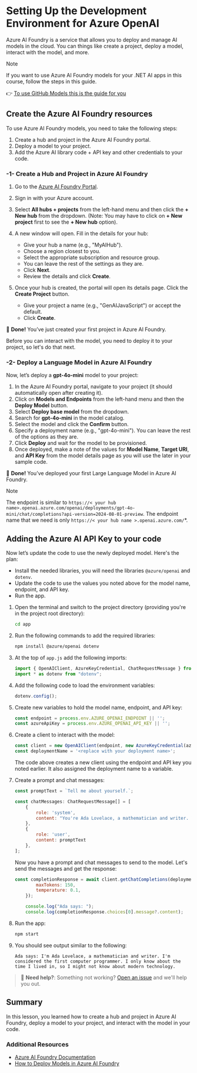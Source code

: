 # Setting Up the Development Environment for Azure OpenAI

Azure AI Foundry is a service that allows you to deploy and manage AI models in the cloud. You can things like create a project, deploy a model, interact with the model, and more.

> [!NOTE]
> If you want to use Azure AI Foundry models for your .NET AI apps in this course, follow the steps in this guide.

👉 [To use GitHub Models this is the guide for you](./README.md)

## Create the Azure AI Foundry resources

To use Azure AI Foundry models, you need to take the following steps:

1. Create a hub and project in the Azure AI Foundry portal.
1. Deploy a model to your project.
1. Add the Azure AI library code + API key and other credentials to your code.

### -1- Create a Hub and Project in Azure AI Foundry

1. Go to the [Azure AI Foundry Portal](https://ai.azure.com/).
1. Sign in with your Azure account.
1. Select **All hubs + projects** from the left-hand menu and then click the **+ New hub** from the dropdown. (Note: You may have to click on **+ New project** first to see the **+ New hub** option).

1. A new window will open. Fill in the details for your hub:
    - Give your hub a name (e.g., "MyAIHub").
    - Choose a region closest to you.
    - Select the appropriate subscription and resource group.
    - You can leave the rest of the settings as they are.
    - Click **Next**.
    - Review the details and click **Create**.
1. Once your hub is created, the portal will open its details page. Click the **Create Project** button.
    - Give your project a name (e.g., "GenAIJavaScript") or accept the default.
    - Click **Create**.

🎉 **Done!** You’ve just created your first project in Azure AI Foundry.

Before you can interact with the model, you need to deploy it to your project, so let's do that next.

### -2- Deploy a Language Model in Azure AI Foundry

Now, let’s deploy a **gpt-4o-mini** model to your project:

1. In the Azure AI Foundry portal, navigate to your project (it should automatically open after creating it).
1. Click on **Models and Endpoints** from the left-hand menu and then the **Deploy Model** button.
1. Select **Deploy base model** from the dropdown.
1. Search for **gpt-4o-mini** in the model catalog.
1. Select the model and click the **Confirm** button.
1. Specify a deployment name (e.g., "gpt-4o-mini"). You can leave the rest of the options as they are.
1. Click **Deploy** and wait for the model to be provisioned.
1. Once deployed, make a note of the values for **Model Name**, **Target URI**, and **API Key** from the model details page as you will use the later in your sample code.

🎉 **Done!** You’ve deployed your first Large Language Model in Azure AI Foundry.

> [!NOTE] 
> The endpoint is similar to `https://< your hub name>.openai.azure.com/openai/deployments/gpt-4o-mini/chat/completions?api-version=2024-08-01-preview`. The endpoint name that we need is only `https://< your hub name >.openai.azure.com/`*.

## Adding the Azure AI API Key to your code

Now let’s update the code to use the newly deployed model. Here's the plan:

- Install the needed libraries, you will need the libraries `@azure/openai` and `dotenv`.
- Update the code to use the values you noted above for the model name, endpoint, and API key.
- Run the app.

1. Open the terminal and switch to the project directory (providing you're in the project root directory):

    ```bash
    cd app
    ```

1. Run the following commands to add the required libraries:

    ```bash
    npm install @azure/openai dotenv
    ```

1. At the top of `app.js` add the following imports:

    ```javascript
    import { OpenAIClient, AzureKeyCredential, ChatRequestMessage } from "@azure/openai";
    import * as dotenv from "dotenv";
    ```

1. Add the following code to load the environment variables:

    ```javascript
    dotenv.config();
    ```

1. Create new variables to hold the model name, endpoint, and API key:

    ```javascript
    const endpoint = process.env.AZURE_OPENAI_ENDPOINT || '';
    const azureApiKey = process.env.AZURE_OPENAI_API_KEY || '';
    ```

1. Create a client to interact with the model:

    ```javascript
    const client = new OpenAIClient(endpoint, new AzureKeyCredential(azureApiKey));
    const deploymentName = '<replace with your deployment name>';
    ```

    The code above creates a new client using the endpoint and API key you noted earlier. It also assigned the deployment name to a variable.

1. Create a prompt and chat messages:

    ```javascript
    const promptText = `Tell me about yourself.`;

    const chatMessages: ChatRequestMessage[] = [
        {
            role: 'system',
            content: "You're Ada Lovelace, a mathematician and writer. You're considered the first computer programmer. You only know about the time you lived in, so you might not know about modern technology.",
        },
        {
            role: 'user',
            content: promptText
        },
    ];
    ```

    Now you have a prompt and chat messages to send to the model. Let's send the messages and get the response:

    ```javascript
    const completionResponse = await client.getChatCompletions(deploymentName, chatMessages, {
            maxTokens: 150,
            temperature: 0.1,
        });

        console.log("Ada says: ");
        console.log(completionResponse.choices[0].message?.content);
    ```

1. Run the app:

    ```bash
    npm start
    ```

1. You should see output similar to the following:

    ```text
    Ada says: I'm Ada Lovelace, a mathematician and writer. I'm considered the first computer programmer. I only know about the time I lived in, so I might not know about modern technology. 
    ```

> 🙋 **Need help?**: Something not working? [Open an issue](https://github.com/microsoft/Generative-AI-for-beginners-dotnet/issues/new?template=Blank+issue) and we'll help you out.

## Summary

In this lesson, you learned how to create a hub and project in Azure AI Foundry, deploy a model to your project, and interact with the model in your code. 

### Additional Resources

- [Azure AI Foundry Documentation](https://learn.microsoft.com/en-us/azure/ai-services/)
- [How to Deploy Models in Azure AI Foundry](https://learn.microsoft.com/en-us/azure/ai-services/deploy/)

